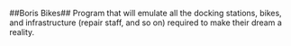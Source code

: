 ##Boris Bikes##
 Program that will emulate all the docking stations, bikes, and infrastructure (repair staff, and so on) required to make their dream a reality.
